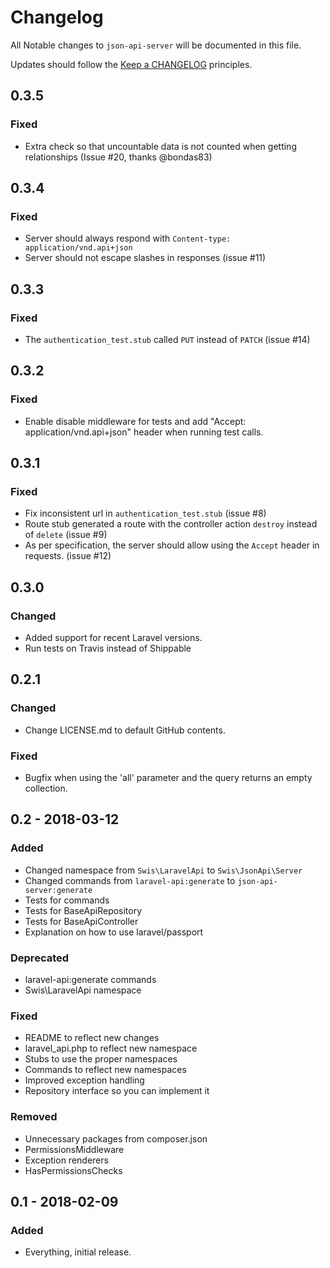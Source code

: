 # Changelog

All Notable changes to `json-api-server` will be documented in this file.

Updates should follow the [Keep a CHANGELOG](http://keepachangelog.com/) principles.

## 0.3.5

### Fixed

- Extra check so that uncountable data is not counted when getting relationships (Issue #20, thanks @bondas83)

## 0.3.4

### Fixed

- Server should always respond with `Content-type: application/vnd.api+json`
- Server should not escape slashes in responses (issue #11)

## 0.3.3

### Fixed

- The `authentication_test.stub` called `PUT` instead of `PATCH` (issue #14)

## 0.3.2

### Fixed

- Enable disable middleware for tests and add "Accept: application/vnd.api+json" header when running test calls.

## 0.3.1

### Fixed 

- Fix inconsistent url in `authentication_test.stub` (issue #8)
- Route stub generated a route with the controller action `destroy` instead of `delete` (issue #9)
- As per specification, the server should allow using the `Accept` header in requests. (issue #12)

## 0.3.0

### Changed

- Added support for recent Laravel versions.
- Run tests on Travis instead of Shippable

## 0.2.1

### Changed

- Change LICENSE.md to default GitHub contents.

### Fixed

- Bugfix when using the 'all' parameter and the query returns an empty collection.

## 0.2 - 2018-03-12

### Added
- Changed namespace from `Swis\LaravelApi` to `Swis\JsonApi\Server`
- Changed commands from `laravel-api:generate` to `json-api-server:generate`
- Tests for commands
- Tests for BaseApiRepository
- Tests for BaseApiController
- Explanation on how to use laravel/passport

### Deprecated
- laravel-api:generate commands
- Swis\LaravelApi namespace

### Fixed
- README to reflect new changes
- laravel_api.php to reflect new namespace
- Stubs to use the proper namespaces
- Commands to reflect new namespaces
- Improved exception handling
- Repository interface so you can implement it 

### Removed
- Unnecessary packages from composer.json
- PermissionsMiddleware
- Exception renderers
- HasPermissionsChecks


## 0.1 - 2018-02-09

### Added
- Everything, initial release.

